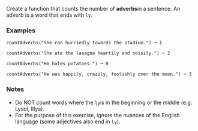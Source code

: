 Create a function that counts the number of **adverbs**in a sentence. An adverb is a word that ends with `ly`.


### Examples ###
    countAdverbs("She ran hurriedly towards the stadium.") ➞ 1

    countAdverbs("She ate the lasagna heartily and noisily.") ➞ 2

    countAdverbs("He hates potatoes.") ➞ 0

    countAdverbs("He was happily, crazily, foolishly over the moon.") ➞ 3


### Notes ###
*   Do NOT count words where the `ly`is in the beginning or the middle (e.g. Lysol, Illya).
*   For the purpose of this exercise, ignore the nuances of the English language (some adjectives also end in `ly`).